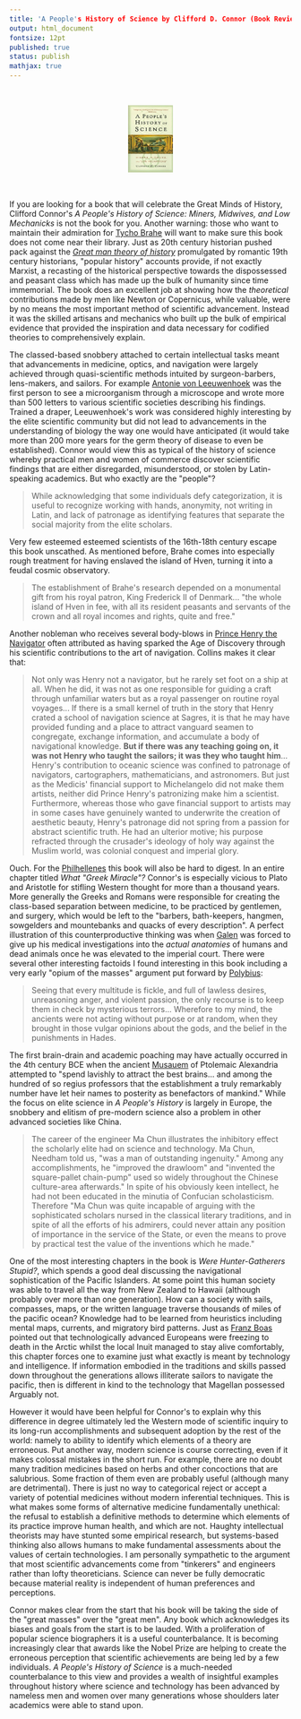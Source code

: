 ```yaml
---
title: 'A People's History of Science by Clifford D. Connor (Book Review)'
output: html_document
fontsize: 12pt
published: true
status: publish
mathjax: true
---
```


<br>
<p align="center"><img src="/figures/peopleshistory.jpg" width="16%"></p>
<br>

If you are looking for a book that will celebrate the Great Minds of History, Clifford Connor's *A People's History of Science: Miners, Midwives, and Low Mechanicks* is not the book for you. Another warning: those who want to maintain their admiration for [Tycho Brahe](https://en.wikipedia.org/wiki/Tycho_Brahe) will want to make sure this book does not come near their library. Just as 20th century historian pushed pack against the [*Great man theory of history*](https://en.wikipedia.org/wiki/Great_man_theory#Herbert_Spencer's_Criticism) promulgated by romantic 19th century historians, "popular history" accounts provide, if not exactly Marxist, a recasting of the historical perspective towards the dispossessed and peasant class which has made up the bulk of humanity since time immemorial. The book does an excellent job at showing how the *theoretical* contributions made by men like Newton or Copernicus, while valuable, were by no means the most important method of scientific advancement. Instead it was the skilled artisans and mechanics who built up the bulk of empirical evidence that provided the inspiration and data necessary for codified theories to comprehensively explain. 

The classed-based snobbery attached to certain intellectual tasks meant that advancements in medicine, optics, and navigation were largely achieved through quasi-scientific methods intuited by surgeon-barbers, lens-makers, and sailors. For example [Antonie von Leeuwenhoek](https://en.wikipedia.org/wiki/Antonie_van_Leeuwenhoek) was the first person to see a microorganism through a microscope and wrote more than 500 letters to various scientific societies describing his findings. Trained a draper, Leeuwenhoek's work was considered highly interesting by the elite scientific community but did not lead to advancements in the understanding of biology the way one would have anticipated (it would take more than 200 more years for the germ theory of disease to even be established). Connor would view this as typical of the history of science whereby practical men and women of commerce discover scientific findings that are either disregarded, misunderstood, or stolen by Latin-speaking academics. But who exactly are the "people"?

> While acknowledging that some individuals defy categorization, it is useful to recognize working with hands, anonymity, not writing in Latin, and lack of patronage as identifying features that separate the social majority from the elite scholars.

Very few esteemed esteemed scientists of the 16th-18th century escape this book unscathed. As mentioned before, Brahe comes into especially rough treatment for having enslaved the island of Hven, turning it into a feudal cosmic observatory. 

> The establishment of Brahe's research depended on a monumental gift from his royal patron, King Frederick II of Denmark... "the whole island of Hven in fee, with all its resident peasants and servants of the crown and all royal incomes and rights, quite and free." 

Another nobleman who receives several body-blows in [Prince Henry the Navigator](https://en.wikipedia.org/wiki/Prince_Henry_the_Navigator) often attributed as having sparked the Age of Discovery through his scientific contributions to the art of navigation. Collins makes it clear that:

> Not only was Henry not a navigator, but he rarely set foot on a ship at all. When he did, it was not as one responsible for guiding a craft through unfamiliar waters but as a royal passenger on routine royal voyages... If there is a small kernel of truth in the story that Henry crated a school of navigation science at Sagres, it is that he may have provided funding and a place to attract vanguard seamen to congregate, exchange information, and accumulate a body of navigational knowledge. **But if there was any teaching going on, it was not Henry who taught the sailors; it was they who taught him**... Henry's contribution to oceanic science was confined to patronage of navigators, cartographers, mathematicians, and astronomers. But just as the Medicis' financial support to Michelangelo did not make them artists, neither did Prince Henry's patronizing make him a scientist. Furthermore, whereas those who gave financial support to artists may in some cases have genuinely wanted to underwrite the creation of aesthetic beauty, Henry's patronage did not spring from a passion for abstract scientific truth. He had an ulterior motive; his purpose refracted through the crusader's ideology of holy way against the Muslim world, was colonial conquest and imperial glory.

Ouch. For the [Philhellenes](https://en.wikipedia.org/wiki/Philhellenism) this book will also be hard to digest. In an entire chapter titled *What "Greek Miracle"?* Connor's is especially vicious to Plato and Aristotle for stifling Western thought for more than a thousand years. More generally the Greeks and Romans were responsible for creating the class-based separation between medicine, to be practiced by gentlemen, and surgery, which would be left to the "barbers, bath-keepers, hangmen, sowgelders and mountebanks and quacks of every description". A perfect illustration of this counterproductive thinking was when [Galen](https://en.wikipedia.org/wiki/Galen) was forced to give up his medical investigations into the *actual anatomies* of humans and dead animals once he was elevated to the imperial court. There were several other interesting factoids I found interesting in this book including a very early "opium of the masses" argument put forward by [Polybius](https://en.wikipedia.org/wiki/Polybius):

> Seeing that every multitude is fickle, and full of lawless desires, unreasoning anger, and violent passion, the only recourse is to keep them in check by mysterious terrors... Wherefore to my mind, the ancients were not acting without purpose or at random, when they brought in those vulgar opinions about the gods, and the belief in the punishments in Hades.

The first brain-drain and academic poaching may have actually occurred in the 4th century BCE when the ancient [Musauem](https://en.wikipedia.org/wiki/Musaeum) of Ptolemaic Alexandria attempted to "spend lavishly to attract the best brains... and among the hundred of so regius professors that the establishment a truly remarkably number have let heir names to posterity as benefactors of mankind." While the focus on elite science in *A People's History* is largely in Europe, the snobbery and elitism of pre-modern science also a problem in other advanced societies like China.

> The career of the engineer Ma Chun illustrates the inhibitory effect the scholarly elite had on science and technology. Ma Chun, Needham told us, "was a man of outstanding ingenuity." Among any accomplishments, he "improved the drawloom" and "invented the square-pallet chain-pump" used so widely throughout the Chinese culture-area afterwards." In spite of his obviously keen intellect, he had not been educated in the minutia of Confucian scholasticism. Therefore "Ma Chun was quite incapable of arguing with the sophisticated scholars nursed in the classical literary traditions, and in spite of all the efforts of his admirers, could never attain any position of importance in the service of the State, or even the means to prove by practical test the value of the inventions which he made."

One of the most interesting chapters in the book is *Were Hunter-Gatherers Stupid?*, which spends a good deal discussing the navigational sophistication of the Pacific Islanders. At some point this human society was able to travel all the way from New Zealand to Hawaii (although probably over more than one generation). How can a society with sails, compasses, maps, or the written language traverse thousands of miles of the pacific ocean? Knowledge had to be learned from heuristics including mental maps, currents, and migratory bird patterns. Just as [Franz Boas](https://en.wikipedia.org/wiki/Franz_Boas) pointed out that technologically advanced Europeans were freezing to death in the Arctic whilst the local Inuit managed to stay alive comfortably, this chapter forces one to examine just what exactly is meant by technology and intelligence. If information embodied in the traditions and skills passed down throughout the generations allows illiterate sailors to navigate the pacific, then is different in kind to the technology that Magellan possessed Arguably not. 

However it would have been helpful for Connor's to explain why this difference in degree ultimately led the Western mode of scientific inquiry to its long-run accomplishments and subsequent adoption by the rest of the world: namely to ability to identify which elements of a theory are erroneous. Put another way, modern science is course correcting, even if it makes colossal mistakes in the short run. For example, there are no doubt many tradition medicines based on herbs and other concoctions that are salubrious. Some fraction of them even are probably useful (although many are detrimental). There is just no way to categorical reject or accept a variety of potential medicines without modern inferential techniques. This is what makes some forms of alternative medicine fundamentally unethical: the refusal to establish a definitive methods to determine which elements of its practice improve human health, and which are not. Haughty intellectual theorists may have stunted some empirical research, but systems-based thinking also allows humans to make fundamental assessments about the values of certain technologies. I am personally sympathetic to the argument that most scientific advancements come from "tinkerers" and engineers rather than lofty theoreticians. Science can never be fully democratic because material reality is independent of human preferences and perceptions. 

Connor makes clear from the start that his book will be taking the side of the "great masses" over the "great men". Any book which acknowledges its biases and goals from the start is to be lauded. With a proliferation of popular science biographers it is a useful counterbalance. It is becoming increasingly clear that awards like the Nobel Prize are helping to create the erroneous perception that scientific achievements are being led by a few individuals. *A People's History of Science* is a much-needed counterbalance to this view and provides a wealth of insightful examples throughout history where science and technology has been advanced by nameless men and women over many generations whose shoulders later academics were able to stand upon. 